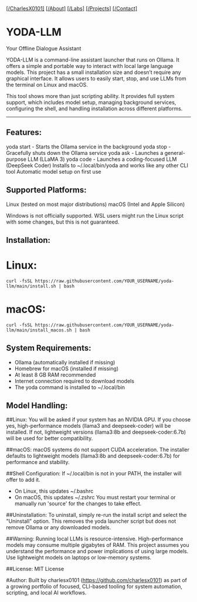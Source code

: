 [[/CharlesX0101]](https://charlesx0101.com/) [[/About]](http://charlesx0101.com/about) [[/Labs]](https://charlesx0101.com/labs) [[/Projects]](https://charlesx0101.com/projects) [[/Contact]](https://charlesx0101.com/contact) 

# YODA-LLM
Your Offline Dialogue Assistant

YODA-LLM is a command-line assistant launcher that runs on Ollama. It offers a simple and portable way to interact with local large language models. This project has a small installation size and doesn’t require any graphical interface. It allows users to easily start, stop, and use LLMs from the terminal on Linux and macOS.

This tool shows more than just scripting ability. It provides full system support, which includes model setup, managing background services, configuring the shell, and handling installation across different platforms.

---

## Features:
yoda start    - Starts the Ollama service in the background
yoda stop     - Gracefully shuts down the Ollama service
yoda ask      - Launches a general-purpose LLM (LLaMA 3)
yoda code     - Launches a coding-focused LLM (DeepSeek Coder)
Installs to ~/.local/bin/yoda and works like any other CLI tool
Automatic model setup on first use

## Supported Platforms:
Linux (tested on most major distributions)
macOS (Intel and Apple Silicon)

Windows is not officially supported. WSL users might run the Linux script with some changes, but this is not guaranteed.

## Installation:

# Linux:
```
curl -fsSL https://raw.githubusercontent.com/YOUR_USERNAME/yoda-llm/main/install.sh | bash
```

# macOS:
```
curl -fsSL https://raw.githubusercontent.com/YOUR_USERNAME/yoda-llm/main/install_macos.sh | bash
```

## System Requirements:
- Ollama (automatically installed if missing)
- Homebrew for macOS (installed if missing)
- At least 8 GB RAM recommended
- Internet connection required to download models
- The yoda command is installed to ~/.local/bin

## Model Handling:

##Linux:
You will be asked if your system has an NVIDIA GPU. If you choose yes, high-performance models (llama3 and deepseek-coder) will be installed. If not, lightweight versions (llama3:8b and deepseek-coder:6.7b) will be used for better compatibility.

##macOS:
macOS systems do not support CUDA acceleration. The installer defaults to lightweight models (llama3:8b and deepseek-coder:6.7b) for performance and stability.

##Shell Configuration:
If ~/.local/bin is not in your PATH, the installer will offer to add it.
- On Linux, this updates ~/.bashrc
- On macOS, this updates ~/.zshrc
You must restart your terminal or manually run 'source' for the changes to take effect.

##Uninstallation:
To uninstall, simply re-run the install script and select the "Uninstall" option. This removes the yoda launcher script but does not remove Ollama or any downloaded models.

##Warning:
Running local LLMs is resource-intensive. High-performance models may consume multiple gigabytes of RAM. This project assumes you understand the performance and power implications of using large models. Use lightweight models on laptops or low-memory systems.

##License:
MIT License

#Author:
Built by charlesx0101 (https://github.com/charlesx0101) as part of a growing portfolio of focused, CLI-based tooling for system automation, scripting, and local AI workflows.
